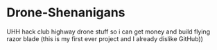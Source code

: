 # Drone-Shenanigans
UHH hack club highway drone stuff so i can get money and build flying razor blade (this is my first ever project and I already dislike GitHub))
